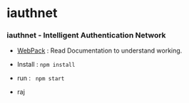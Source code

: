 # iauthnet

### **iauthnet - Intelligent Authentication Network**

* [WebPack](https://webpack.js.org/guides/) : Read Documentation to understand working.

*  Install : `npm install`

* run : ` npm start`

* raj 
